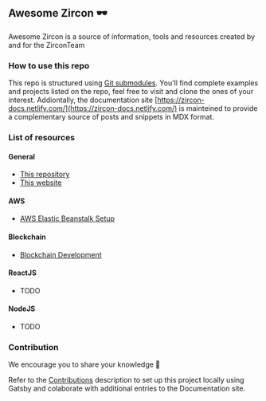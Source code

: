 ## Awesome Zircon 🕶️

Awesome Zircon is a source of information, tools and resources created by and for the ZirconTeam

### How to use this repo

This repo is structured using [Git submodules](https://git-scm.com/book/en/v2/Git-Tools-Submodules). You'll find complete examples and projects listed on the repo, feel free to visit and clone the ones of your interest.
Addiontally, the documentation site [https://zircon-docs.netlify.com/](https://zircon-docs.netlify.com/) is mainteined to provide a complementary source of posts and snippets in MDX format.

### List of resources

#### General

- [This repository](https://github.com/zircon-tech/awesome-zircon)
- [This website](https://zircon-docs.netlify.com/)

#### AWS

* [AWS Elastic Beanstalk Setup](https://github.com/zircon-tech/aws-eb-setup)

#### Blockchain

- [Blockchain Development](#)

#### ReactJS
 - TODO

#### NodeJS
- TODO

### Contribution
We encourage you to share your knowledge 🚀

Refer to the [Contributions](#) description to set up this project locally using Gatsby and colaborate with additional entries to the Documentation site.

